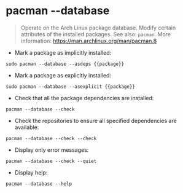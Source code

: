 # pacman --database

> Operate on the Arch Linux package database.
> Modify certain attributes of the installed packages.
> See also: `pacman`.
> More information: <https://man.archlinux.org/man/pacman.8>

- Mark a package as implicitly installed:

`sudo pacman --database --asdeps {{package}}`

- Mark a package as explicitly installed:

`sudo pacman --database --asexplicit {{package}}`

- Check that all the package dependencies are installed:

`pacman --database --check`

- Check the repositories to ensure all specified dependencies are available:

`pacman --database --check --check`

- Display only error messages:

`pacman --database --check --quiet`

- Display help:

`pacman --database --help`
